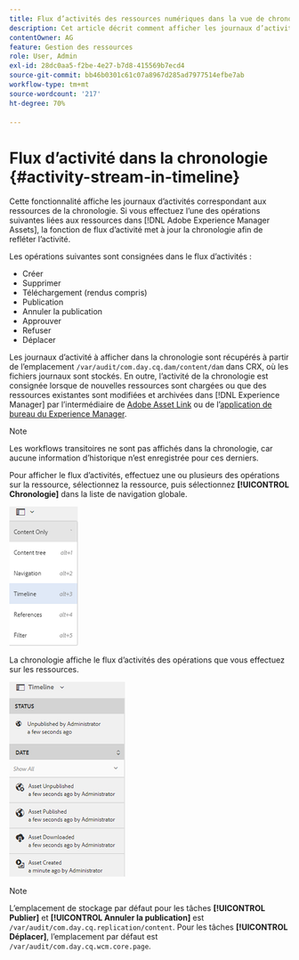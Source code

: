 ```yaml
---
title: Flux d’activités des ressources numériques dans la vue de chronologie
description: Cet article décrit comment afficher les journaux d’activité pour les ressources de la chronologie.
contentOwner: AG
feature: Gestion des ressources
role: User, Admin
exl-id: 28dc0aa5-f2be-4e27-b7d8-415569b7ecd4
source-git-commit: bb46b0301c61c07a8967d285ad7977514efbe7ab
workflow-type: tm+mt
source-wordcount: '217'
ht-degree: 70%

---
```


# Flux d’activité dans la chronologie {#activity-stream-in-timeline}

Cette fonctionnalité affiche les journaux d’activités correspondant aux ressources de la chronologie. Si vous effectuez l’une des opérations suivantes liées aux ressources dans [!DNL Adobe Experience Manager Assets], la fonction de flux d’activité met à jour la chronologie afin de refléter l’activité.

Les opérations suivantes sont consignées dans le flux d’activités :

* Créer
* Supprimer
* Téléchargement (rendus compris)
* Publication
* Annuler la publication
* Approuver
* Refuser
* Déplacer

Les journaux d’activité à afficher dans la chronologie sont récupérés à partir de l’emplacement `/var/audit/com.day.cq.dam/content/dam` dans CRX, où les fichiers journaux sont stockés. En outre, l’activité de la chronologie est consignée lorsque de nouvelles ressources sont chargées ou que des ressources existantes sont modifiées et archivées dans [!DNL Experience Manager] par l’intermédiaire de [Adobe Asset Link](https://helpx.adobe.com/fr/enterprise/admin-guide.html/enterprise/using/manage-assets-using-adobe-asset-link.ug.htm) ou de l’[application de bureau du Experience Manager](https://experienceleague.adobe.com/docs/experience-manager-desktop-app/using/release-notes.html).

>[!NOTE]
>
>Les workflows transitoires ne sont pas affichés dans la chronologie, car aucune information d’historique n’est enregistrée pour ces derniers.

Pour afficher le flux d’activités, effectuez une ou plusieurs des opérations sur la ressource, sélectionnez la ressource, puis sélectionnez **[!UICONTROL Chronologie]** dans la liste de navigation globale.

![chronologie-2](assets/timeline-2.png)

La chronologie affiche le flux d’activités des opérations que vous effectuez sur les ressources.

![activity_stream](assets/activity_stream.png)

>[!NOTE]
>
>L’emplacement de stockage par défaut pour les tâches **[!UICONTROL Publier]** et **[!UICONTROL Annuler la publication]** est `/var/audit/com.day.cq.replication/content`. Pour les tâches **[!UICONTROL Déplacer]**, l’emplacement par défaut est `/var/audit/com.day.cq.wcm.core.page`.
